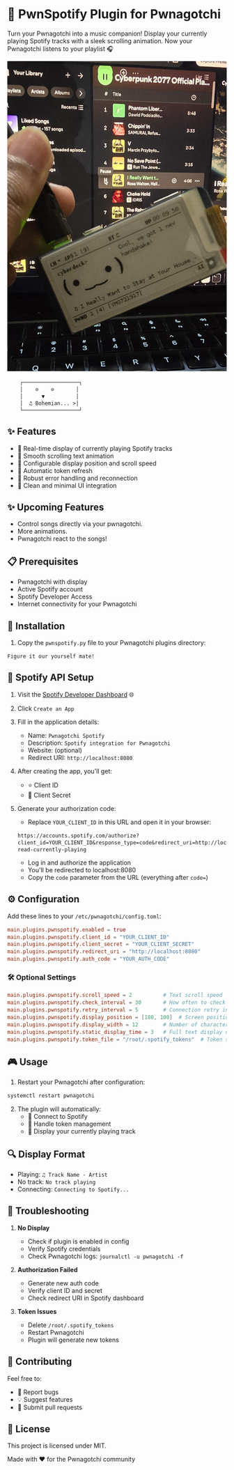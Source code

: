 # 🎵 PwnSpotify Plugin for Pwnagotchi

Turn your Pwnagotchi into a music companion! Display your currently playing Spotify tracks with a sleek scrolling animation. Now your Pwnagotchi listens to your playlist 🎧

![PwnSpotify Plugin](pwnspotify.jpg)
```
    ┌──────────────────┐
    │    ⊙    ⊙       │
    │      ▼          │
    │  ♫ Bohemian... >│
    └──────────────────┘
```

## ✨ Features

- 🔄 Real-time display of currently playing Spotify tracks
- 📱 Smooth scrolling text animation
- 🎯 Configurable display position and scroll speed
- 🔁 Automatic token refresh
- 💪 Robust error handling and reconnection
- 🎨 Clean and minimal UI integration

## ✨ Upcoming Features

- Control songs directly via your pwnagotchi.
- More animations.
- Pwnagotchi react to the songs!

## 📋 Prerequisites

- Pwnagotchi with display
- Active Spotify account
- Spotify Developer Access
- Internet connectivity for your Pwnagotchi

## 🚀 Installation

1. Copy the `pwnspotify.py` file to your Pwnagotchi plugins directory:
```
Figure it our yourself mate!
```

## 🎯 Spotify API Setup

1. Visit the [Spotify Developer Dashboard](https://developer.spotify.com/dashboard) 🌐
2. Click `Create an App`
3. Fill in the application details:
   - Name: `Pwnagotchi Spotify`
   - Description: `Spotify integration for Pwnagotchi`
   - Website: (optional)
   - Redirect URI: `http://localhost:8080`

4. After creating the app, you'll get:
   - ⭐ Client ID
   - 🔑 Client Secret

5. Generate your authorization code:
   - Replace `YOUR_CLIENT_ID` in this URL and open it in your browser:
   ```
   https://accounts.spotify.com/authorize?client_id=YOUR_CLIENT_ID&response_type=code&redirect_uri=http://localhost:8080&scope=user-read-currently-playing
   ```
   - Log in and authorize the application
   - You'll be redirected to localhost:8080
   - Copy the `code` parameter from the URL (everything after `code=`)

## ⚙️ Configuration

Add these lines to your `/etc/pwnagotchi/config.toml`:

```toml
main.plugins.pwnspotify.enabled = true
main.plugins.pwnspotify.client_id = "YOUR_CLIENT_ID"
main.plugins.pwnspotify.client_secret = "YOUR_CLIENT_SECRET"
main.plugins.pwnspotify.redirect_uri = "http://localhost:8080"
main.plugins.pwnspotify.auth_code = "YOUR_AUTH_CODE"
```

### 🛠️ Optional Settings

```toml
main.plugins.pwnspotify.scroll_speed = 2          # Text scroll speed
main.plugins.pwnspotify.check_interval = 30       # How often to check for new tracks (seconds)
main.plugins.pwnspotify.retry_interval = 5        # Connection retry interval (seconds)
main.plugins.pwnspotify.display_position = [180, 100]  # Screen position [x, y]
main.plugins.pwnspotify.display_width = 12        # Number of characters to show
main.plugins.pwnspotify.static_display_time = 3   # Full text display duration (seconds)
main.plugins.pwnspotify.token_file = "/root/.spotify_tokens"  # Token storage location
```

## 🎮 Usage

1. Restart your Pwnagotchi after configuration:
```bash
systemctl restart pwnagotchi
```

2. The plugin will automatically:
   - 🔄 Connect to Spotify
   - 💾 Handle token management
   - 📱 Display your currently playing track

## 🔍 Display Format

- Playing: `♫ Track Name - Artist`
- No track: `No track playing`
- Connecting: `Connecting to Spotify...`

## 🐛 Troubleshooting

1. **No Display**
   - Check if plugin is enabled in config
   - Verify Spotify credentials
   - Check Pwnagotchi logs: `journalctl -u pwnagotchi -f`

2. **Authorization Failed**
   - Generate new auth code
   - Verify client ID and secret
   - Check redirect URI in Spotify dashboard

3. **Token Issues**
   - Delete `/root/.spotify_tokens`
   - Restart Pwnagotchi
   - Plugin will generate new tokens

## 🤝 Contributing

Feel free to:
- 🐛 Report bugs
- 💡 Suggest features
- 🔧 Submit pull requests

## 📄 License

This project is licensed under MIT.

Made with ❤️ for the Pwnagotchi community